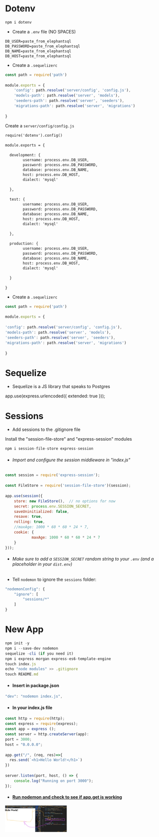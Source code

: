 # Dotenv



```javascript
npm i dotenv
```



* Create a `.env` file (NO SPACES)

```
DB_USER=paste_from_elephantsql
DB_PASSWORD=paste_from_elephantsql
DB_NAME=paste_from_elephantsql
DB_HOST=paste_from_elephantsql
```



* Create a `.sequelizerc`

```javascript
const path = require('path')

module.exports = {
	'config': path.resolve('server/config', 'config.js'),
	'models-path': path.resolve('server', 'models'),
	'seeders-path': path.resolve('server', 'seeders'),
	'migrations-path': path.resolve('server', 'migrations')

}
```



Create a `server/config/config.js`

```
require('dotenv').config()

module.exports = {

  development: {
		username: process.env.DB_USER,
		password: process.env.DB_PASSWORD,
		database: process.env.DB_NAME,
 		host: process.env.DB_HOST,
		dialect: 'mysql'

  },

  test: {
		username: process.env.DB_USER,
		password: process.env.DB_PASSWORD,
		database: process.env.DB_NAME,
		host: process.env.DB_HOST,
		dialect: 'mysql'

  },

  production: {
		username: process.env.DB_USER,
		password: process.env.DB_PASSWORD,
		database: process.env.DB_NAME,
		host: process.env.DB_HOST,
		dialect: 'mysql'

  }

}
```





* Create a `.sequelizerc`

```javascript
const path = require('path')

module.exports = {

'config': path.resolve('server/config', 'config.js'),
'models-path': path.resolve('server', 'models'),
'seeders-path': path.resolve('server', 'seeders'),
'migrations-path': path.resolve('server', 'migrations')

}
```









# Sequelize 



* Sequelize is a JS library that speaks to Postgres





app.use(express.urlencoded({ extended: true }));











# Sessions

* Add sessions to the .gitignore file 

Install the "session-file-store" and "express-session" modules

```javascript
npm i session-file-store express-session
```



* ###### Import and configure the session middleware in "index.js"

```javascript
const session = require('express-session');

const FileStore = require('session-file-store')(session);

app.use(session({
    store: new FileStore(),  // no options for now
    secret: process.env.SESSION_SECRET,
    saveUninitialized: false,
    resave: true,
    rolling: true,
    //maxAge: 1000 * 60 * 60 * 24 * 7,
    cookie: {
            maxAge: 1000 * 60 * 60 * 24 * 7
    }
}));
```



* ###### Make sure to add a `SESSION_SECRET` random string to your `.env` (and a placeholder in your `dist.env`)



* Tell `nodemon` to ignore the `sessions` folder:

```javascript
"nodemonConfig": {
	"ignore": [
		"sessions/*"
	]
}
```









# New App

```javascript
npm init -y
npm i --save-dev nodemon 
sequelize -cli (if you need it)
npm i express morgan express-es6-template-engine
touch index.js
echo "node modules" >> .gitignore
touch README.md
```



* #### Insert in package.json

  

```javascript
"dev": "nodemon index.js",
```



* #### In your index.js file

  

```javascript
const http = require(http);
const express = require(express);
const app = express ();
const server = http.createServer(app):
port = 3000;
host = "0.0.0.0";

app.get("/", (req, res)=>{
  res.send(`<h1>Hello World!</h1>`)
})

server.listen(port, host, () => {
	console.log("Running on port 3000");
});
```



* #### <u>Run nodemon and check to see if app.get is working</u>


<img src="https://github.com/mculep/all-notes/blob/main/assets/Screen%20Shot%202020-12-19%20at%201.44.25%20AM.png" width="200px">



